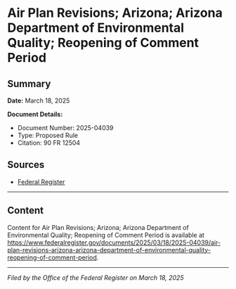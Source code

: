 # Air Plan Revisions; Arizona; Arizona Department of Environmental Quality; Reopening of Comment Period

## Summary

**Date:** March 18, 2025

**Document Details:**
- Document Number: 2025-04039
- Type: Proposed Rule
- Citation: 90 FR 12504

## Sources
- [Federal Register](https://www.federalregister.gov/documents/2025/03/18/2025-04039/air-plan-revisions-arizona-arizona-department-of-environmental-quality-reopening-of-comment-period)

---

## Content

Content for Air Plan Revisions; Arizona; Arizona Department of Environmental Quality; Reopening of Comment Period is available at https://www.federalregister.gov/documents/2025/03/18/2025-04039/air-plan-revisions-arizona-arizona-department-of-environmental-quality-reopening-of-comment-period.

---

*Filed by the Office of the Federal Register on March 18, 2025*
